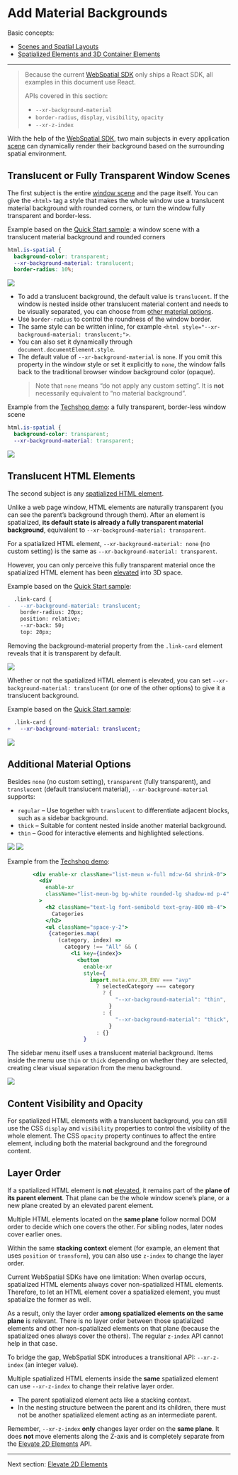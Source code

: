 # Add Material Backgrounds

Basic concepts:
- [Scenes and Spatial Layouts](../../core-concepts/scenes-and-spatial-layouts.md)
- [Spatialized Elements and 3D Container Elements](../../core-concepts/spatialized-elements-and-3d-container-elements.md)

---

> Because the current [WebSpatial SDK]() only ships a React SDK, all examples in this document use React.
>
> APIs covered in this section:
> - `--xr-background-material`
> - `border-radius`, `display`, `visibility`, `opacity`
> - `--xr-z-index`

With the help of the [WebSpatial SDK](), two main subjects in every application [scene]() can dynamically render their background based on the surrounding spatial environment.

## Translucent or Fully Transparent Window Scenes

The first subject is the entire [window scene]() and the page itself.
You can give the `<html>` tag a style that makes the whole window use a translucent material background with rounded corners, or turn the window fully transparent and border-less.

Example based on the [Quick Start sample](): a window scene with a translucent material background and rounded corners

```css
html.is-spatial {
  background-color: transparent;
  --xr-background-material: translucent;
  border-radius: 10%;
```

![](../../../assets/guide/2-1.png)

- To add a translucent background, the default value is `translucent`. If the window is nested inside other translucent material content and needs to be visually separated, you can choose from [other material options]().
- Use `border-radius` to control the roundness of the window border.
- The same style can be written inline, for example `<html style="--xr-background-material: translucent;">`.
- You can also set it dynamically through `document.documentElement.style`.
- The default value of `--xr-background-material` is `none`. If you omit this property in the window style or set it explicitly to `none`, the window falls back to the traditional browser window background color (opaque).
  > Note that `none` means “do not apply any custom setting”. It is **not** necessarily equivalent to “no material background”.

Example from the [Techshop demo](): a fully transparent, border-less window scene

```css
html.is-spatial {
  background-color: transparent;
  --xr-background-material: transparent;
```

![](../../../assets/guide/2-2.png)

## Translucent HTML Elements

The second subject is any [spatialized HTML element]().

Unlike a web page window, HTML elements are naturally transparent (you can see the parent’s background through them). After an element is spatialized, **its default state is already a fully transparent material background**, equivalent to `--xr-background-material: transparent`.

For a spatialized HTML element, `--xr-background-material: none` (no custom setting) is the same as `--xr-background-material: transparent`.

However, you can only perceive this fully transparent material once the spatialized HTML element has been [elevated]() into 3D space.

Example based on the [Quick Start sample]():

```diff
  .link-card {
-   --xr-background-material: translucent;
    border-radius: 20px;
    position: relative;
    --xr-back: 50;
    top: 20px;
```

Removing the background-material property from the `.link-card` element reveals that it is transparent by default.

![](../../../assets/guide/2-3.png)

Whether or not the spatialized HTML element is elevated, you can set `--xr-background-material: translucent` (or one of the other options) to give it a translucent background.

Example based on the [Quick Start sample]():

```diff
  .link-card {
+   --xr-background-material: translucent;
```

![](../../../assets/guide/2-4.png)

## Additional Material Options

Besides `none` (no custom setting), `transparent` (fully transparent), and `translucent` (default translucent material), `--xr-background-material` supports:

- `regular` – Use together with `translucent` to differentiate adjacent blocks, such as a sidebar background.
- `thick` – Suitable for content nested inside another material background.
- `thin` – Good for interactive elements and highlighted selections.

![](../../../assets/concepts/4-4.png)
![](../../../assets/concepts/4-3.png)

Example from the [Techshop demo]():

```jsx {highlight=20-23}
        <div enable-xr className="list-meun w-full md:w-64 shrink-0">
          <div
            enable-xr
            className="list-meun-bg bg-white rounded-lg shadow-md p-4"
          >
            <h2 className="text-lg font-semibold text-gray-800 mb-4">
              Categories
            </h2>
            <ul className="space-y-2">
             {categories.map(
                (category, index) =>
                  category !== "All" && (
                    <li key={index}>
                      <button
                        enable-xr
                        style={
                          import.meta.env.XR_ENV === "avp"
                            ? selectedCategory === category
                              ? {
                                  "--xr-background-material": "thin",
                                }
                              : {
                                  "--xr-background-material": "thick",
                                }
                            : {}
                        }
```

The sidebar menu itself uses a translucent material background. Items inside the menu use `thin` or `thick` depending on whether they are selected, creating clear visual separation from the menu background.

![](../../../assets/guide/2-5.png)

## Content Visibility and Opacity

For spatialized HTML elements with a translucent background, you can still use the CSS `display` and `visibility` properties to control the visibility of the whole element.
The CSS `opacity` property continues to affect the entire element, including both the material background and the foreground content.

## Layer Order

If a spatialized HTML element is **not** [elevated](), it remains part of the **plane of its parent element**. That plane can be the whole window scene’s plane, or a new plane created by an elevated parent element.

Multiple HTML elements located on the **same plane** follow normal DOM order to decide which one covers the other. For sibling nodes, later nodes cover earlier ones.

Within the same **stacking context** element (for example, an element that uses `position` or `transform`), you can also use `z-index` to change the layer order.

Current WebSpatial SDKs have one limitation:
When overlap occurs, spatialized HTML elements always cover non-spatialized HTML elements.
Therefore, to let an HTML element cover a spatialized element, you must spatialize the former as well.

As a result, only the layer order **among spatialized elements on the same plane** is relevant. There is no layer order between those spatialized elements and other non-spatialized elements on that plane (because the spatialized ones always cover the others). The regular `z-index` API cannot help in that case.

To bridge the gap, WebSpatial SDK introduces a transitional API: `--xr-z-index` (an integer value).

Multiple spatialized HTML elements inside the **same** spatialized element can use `--xr-z-index` to change their relative layer order.

- The parent spatialized element acts like a stacking context.
- In the nesting structure between the parent and its children, there must not be another spatialized element acting as an intermediate parent.

Remember, `--xr-z-index` **only** changes layer order on the **same plane**. It does **not** move elements along the Z-axis and is completely separate from the [Elevate 2D Elements]() API.

---

Next section: [Elevate 2D Elements](elevate-2d-elements.md)
